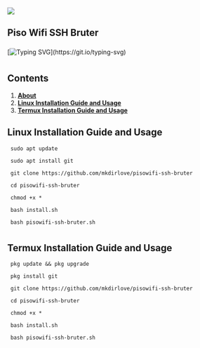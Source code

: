 ###
![](https://raw.githubusercontent.com/mkdirlove/pisowifi-ssh-bruter/main/piso-wifi.gif)
## __Piso Wifi SSH Bruter__
###
[![Typing SVG](https://readme-typing-svg.herokuapp.com?color=16D400&size=25&width=770&lines=Simple+SSH+bruteforcing+tool+for+Piso+Wifi+Vendo.)](https://git.io/typing-svg)

#
## __Contents__

1. [__About__](https://github.com/mkdirlove/pisowifi-ssh-bruter/blob/main/README.md#pisowifi-ssh-bruter)
1. [__Linux Installation Guide and Usage__](https://github.com/mkdirlove/pisowifi-ssh-bruter/blob/main/README.md#linux-installation-and-usage)
1. [__Termux Installation Guide and Usage__](https://github.com/mkdirlove/pisowifi-ssh-bruter/blob/main/README.md#termux-installation-and-usage)

## __Linux Installation Guide and Usage__

```
 sudo apt update
```
```
 sudo apt install git
```
```
 git clone https://github.com/mkdirlove/pisowifi-ssh-bruter
```
```
 cd pisowifi-ssh-bruter
```
```
 chmod +x *
```
```
 bash install.sh
```
```
 bash pisowifi-ssh-bruter.sh
```
#
## __Termux Installation Guide and Usage__
```
 pkg update && pkg upgrade
```
```
 pkg install git
```
```
 git clone https://github.com/mkdirlove/pisowifi-ssh-bruter
```
```
 cd pisowifi-ssh-bruter
```
```
 chmod +x *
```
```
 bash install.sh
```
```
 bash pisowifi-ssh-bruter.sh
```
